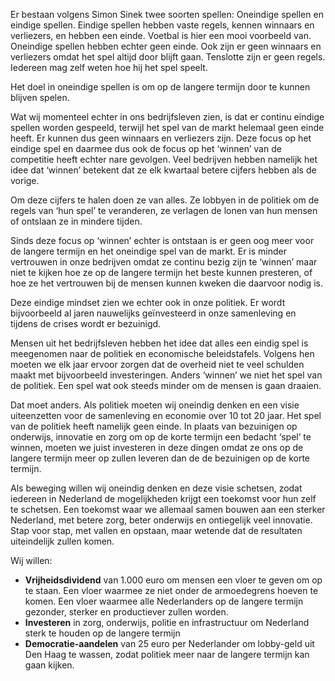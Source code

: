 Er bestaan volgens Simon Sinek twee soorten spellen: Oneindige spellen en
eindige spellen. Eindige spellen hebben vaste regels, kennen winnaars en
verliezers, en hebben een einde. Voetbal is hier een mooi voorbeeld van.
Oneindige spellen hebben echter geen einde. Ook zijn er geen winnaars en
verliezers omdat het spel altijd door blijft gaan. Tenslotte zijn er geen
regels. Iedereen mag zelf weten hoe hij het spel speelt.

Het doel in oneindige spellen is om op de langere termijn door te kunnen blijven
spelen.

Wat wij momenteel echter in ons bedrijfsleven zien, is dat er continu eindige
spellen worden gespeeld, terwijl het spel van de markt helemaal geen einde
heeft. Er kunnen dus geen winnaars en verliezers zijn. Deze focus op het eindige
spel en daarmee dus ook de focus op het ‘winnen’ van de competitie heeft echter
nare gevolgen. Veel bedrijven hebben namelijk het idee dat ‘winnen’ betekent dat
ze elk kwartaal betere cijfers hebben als de vorige.

Om deze cijfers te halen doen ze van alles. Ze lobbyen in de politiek om de
regels van ‘hun spel’ te veranderen, ze verlagen de lonen van hun mensen of
ontslaan ze in mindere tijden.

Sinds deze focus op ‘winnen’ echter is ontstaan is er geen oog meer voor de
langere termijn en het oneindige spel van de markt. Er is minder vertrouwen in
onze bedrijven omdat ze continu bezig zijn te ‘winnen’ maar niet te kijken hoe
ze op de langere termijn het beste kunnen presteren, of hoe ze het vertrouwen
bij de mensen kunnen kweken die daarvoor nodig is.

Deze eindige mindset zien we echter ook in onze politiek. Er wordt bijvoorbeeld
al jaren nauwelijks geïnvesteerd in onze samenleving en tijdens de crises wordt
er bezuinigd.

Mensen uit het bedrijfsleven hebben het idee dat alles een eindig spel is
meegenomen naar de politiek en economische beleidstafels. Volgens hen moeten we
elk jaar ervoor zorgen dat de overheid niet te veel schulden maakt met
bijvoorbeeld investeringen. Anders ‘winnen’ we niet het spel van de politiek.
Een spel wat ook steeds minder om de mensen is gaan draaien.

Dat moet anders. Als politiek moeten wij oneindig denken en een visie
uiteenzetten voor de samenleving en economie over 10 tot 20 jaar. Het spel van
de politiek heeft namelijk geen einde. In plaats van bezuinigen op onderwijs,
innovatie en zorg om op de korte termijn een bedacht ‘spel’ te winnen, moeten we
juist investeren in deze dingen omdat ze ons op de langere termijn meer op
zullen leveren dan de de bezuinigen op de korte termijn.

Als beweging willen wij oneindig denken en deze visie schetsen, zodat iedereen
in Nederland de mogelijkheden krijgt een toekomst voor hun zelf te schetsen. Een
toekomst waar we allemaal samen bouwen aan een sterker Nederland, met betere
zorg, beter onderwijs en ontiegelijk veel innovatie. Stap voor stap, met vallen
en opstaan, maar wetende dat de resultaten uiteindelijk zullen komen.

Wij willen: 

- __Vrijheidsdividend__ van 1.000 euro om mensen een vloer te geven om op te
  staan. Een vloer waarmee ze niet onder de armoedegrens hoeven te komen. Een
  vloer waarmee alle Nederlanders op de langere termijn gezonder, sterker en
  productiever zullen worden.
- __Investeren__ in zorg, onderwijs, politie en infrastructuur om Nederland sterk te
  houden op de langere termijn
- __Democratie-aandelen__ van 25 euro per Nederlander om lobby-geld uit Den Haag
  te wassen, zodat politiek meer naar de langere termijn kan gaan kijken.
